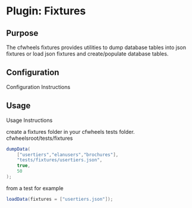 # Plugin: Fixtures

## Purpose

The cfwheels fixtures provides utilities to dump database tables into json fixtures or load json fixtures and create/populate database tables.

## Configuration

Configuration Instructions

## Usage

Usage Instructions

create a fixtures folder in your cfwheels tests folder. 
    cfwheelsroot/tests/fixtures


```java
dumpData(
    ["usertiers","elanusers","brochures"],
    "tests/fixtures/usertiers.json",
    true,
    50
);
```


from a test for example

```java
loadData(fixtures = ["usertiers.json"]);
```
